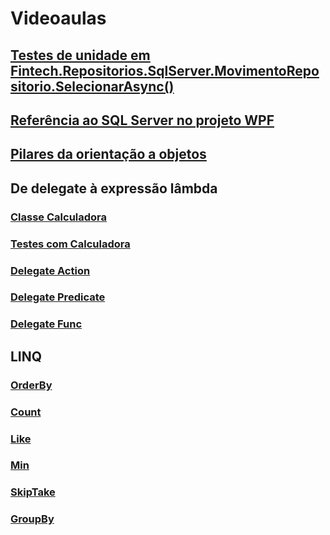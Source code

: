 # Videoaulas
## [Testes de unidade em Fintech.Repositorios.SqlServer.MovimentoRepositorio.SelecionarAsync()](https://1drv.ms/v/s!Agb956IHC05ijdov_ECwsDa6bOY4UQ?e=CkPUBr)

## [Referência ao SQL Server no projeto WPF](https://1drv.ms/v/s!Agb956IHC05ijdowL2HL11E7dP4dqw?e=OU3O6B)

## [Pilares da orientação a objetos](https://1drv.ms/v/s!Agb956IHC05ijdoyORLQQszKPzuJFw?e=9Kd5eZ)

## De delegate à expressão lâmbda
### [Classe Calculadora](https://1drv.ms/v/s!Agb956IHC05ijdo01OwK5MCK4Ugong?e=ri5q2o)
### [Testes com Calculadora](https://1drv.ms/v/s!Agb956IHC05ijdo1WoULrNaMbPXY2w?e=M9Xb59)
### [Delegate Action](https://1drv.ms/u/s!Agb956IHC05ijdo232s21P_ijmE3dw?e=J11nVh)
### [Delegate Predicate](https://1drv.ms/v/s!Agb956IHC05ijdo3-7qkToHMzqTkfQ?e=TPP1hj)
### [Delegate Func](https://1drv.ms/v/s!Agb956IHC05ijdo42WnDnMiP257azg?e=KOYEWV)

## LINQ
### [OrderBy](https://1drv.ms/u/s!Agb956IHC05ijdo6timNyaRhYpJy7A?e=fcFFqk)
### [Count](https://1drv.ms/u/s!Agb956IHC05ijdo7G_BchH7EKwSyXg?e=jmADjv)
### [Like](https://1drv.ms/v/s!Agb956IHC05ijdo8Z3csp2HRo4ExRw?e=8ULJge)
### [Min]()
### [SkipTake]()
### [GroupBy]()
